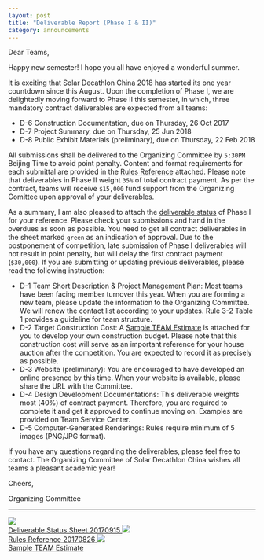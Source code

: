 ```yaml
---
layout: post
title: "Deliverable Report (Phase I & II)"
category: announcements
---
```


Dear Teams,

Happy new semester! I hope you all have enjoyed a wonderful summer.

It is exciting that Solar Decathlon China 2018 has started its one year countdown since this August. Upon the completion of Phase I, we are delightedly moving forward to Phase II this semester, in which, three mandatory contract deliverables are expected from all teams:

- D-6 Construction Documentation, due on Thursday, 26 Oct 2017
- D-7 Project Summary, due on Thursday, 25 Jun 2018
- D-8 Public Exhibit Materials (preliminary), due on Thursday, 22 Feb 2018

All submissions shall be delivered to the Organizing Committee by `5:30PM` Beijing Time to avoid point penalty. Content and format requirements for each submittal are provided in the [Rules Reference](#file) attached. Please note that deliverables in Phase II weight `35%` of total contract payment. As per the contract, teams will receive `$15,000` fund support from the Organizing Comittee upon approval of your deliverables.

As a summary, I am also pleased to attach the [deliverable status](#file) of Phase I for your reference. Please check your submissions and hand in the overdues as soon as possible. You need to get all contract deliverables in the sheet marked `green` as an indication of approval. Due to the postponement of competition, late submission of Phase I deliverables will not result in point penalty, but will delay the first contract payment (`$30,000`). If you are submitting or updating previous deliverables, please read the following instruction: 

- D-1 Team Short Description & Project Management Plan: Most teams have been facing member turnover this year. When you are forming a new team, please update the information to the Organizing Committee. We will renew the contact list according to your updates. Rule 3-2 Table 1 provides a guideline for team structure.
- D-2 Target Construction Cost: A [Sample TEAM Estimate](#file) is attached for you to develop your own construction budget. Please note that this construction cost will serve as an important reference for your house auction after the competition. You are expected to record it as precisely as possible.
- D-3 Website (preliminary): You are encouraged to have developed an online presence by this time. When your website is available, please share the URL with the Committee.
- D-4 Design Development Documentations: This deliverable weights most (40%) of contract payment. Therefore, you are required to complete it and get it approved to continue moving on. Examples are provided on Team Service Center.
- D-5 Computer-Generated Renderings: Rules require minimum of 5 images (PNG/JPG format).

If you have any questions regarding the deliverables, please feel free to contact. The Organizing Committee of Solar Decathlon China wishes all teams a pleasant academic year!

Cheers,

Organizing Committee

---

<a name="file"></a>

<a class="file" href="{{ site.baseurl }}/assets/doc/Deliverable_Status_Sheet_20170915.pdf" target="_blank">
	<img src="{{ site.baseurl }}/assets/img/pdf_64.png"><br>
	Deliverable Status Sheet 20170915
</a> <a class="file" href="{{ site.baseurl }}/assets/doc/Rules_Reference_20170826.pdf" target="_blank">
	<img src="{{ site.baseurl }}/assets/img/pdf_64.png"><br>
	Rules Reference 20170826
</a> <a class="file" href="{{ site.baseurl }}/assets/doc/Sample_TEAM_Estimate.xlsx" target="_blank">
	<img src="{{ site.baseurl }}/assets/img/xlsx_64.png"><br>
	Sample TEAM Estimate
</a>